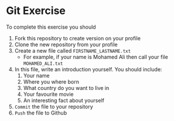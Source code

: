 # Git Exercise

To complete this exercise you should

1. Fork this repository to create version on your profile
2. Clone the new repository from your profile
3. Create a new file called `FIRSTNAME_LASTNAME.txt`
   - For example, if your name is Mohamed Ali then call your file `MOHAMED_ALI.txt`
4. In this file, write an introduction yourself. You should include:
   1. Your name
   2. Where you where born
   3. What country do you want to live in
   4. Your favourite movie
   5. An interesting fact about yourself
5. `Commit` the file to your repository
6. `Push` the file to Github

<!--Answers>

My name is Mohamed Abdirahim. I was born and raised up in Berbera. I am currently living in Hargeisa, Somaliland. In addition to that, It is my honor to mention that I have watched so many interesting movies but ONE of those became unforgettable-- They Call it Troy Movie. I am highly reccomending you to watch that movie. My favourite hobby is travelling because I love discovering new cities and places
around the world. I often save up for months to plan a trip every year. I love friends’ trips and family outings but solo travelling brings me the real adventure and thrill to venture into new places all by myself.
